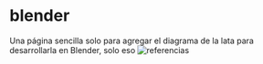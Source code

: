 # blender
Una página sencilla solo para agregar el diagrama de la lata para desarrollarla en Blender, solo eso
![referencias](https://user-images.githubusercontent.com/51276791/213613983-754dfaf4-6b29-45a0-b71b-01b26f455c19.png)
